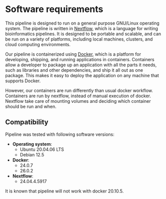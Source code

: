 # Software requirements

This pipeline is designed to run on a general purpose GNU/Linux operating system. 
The pipeline is written in [Nextflow](https://www.nextflow.io/docs/latest/index.html), which is a language for writing bioinformatics pipelines. It is designed to be portable and scalable, and can be run on a variety of platforms, including local machines, clusters, and cloud computing environments.

Our pipeline is containerized using [Docker](https://www.docker.com/), which is a platform for developing, shipping, and running applications in containers. Containers allow a developer to package up an application with all the parts it needs, such as libraries and other dependencies, and ship it all out as one package. This makes it easy to deploy the application on any machine that supports Docker.

However, our containers are run differently than usual docker workflow. Containers are run by nextflow, instead of manual execution of docker. Nextflow take care of  mounting volumes and deciding which container should be run and when.

## Compatibility 
Pipeline was tested with following software versions:
 * **Operating system**:
   * Ubuntu 20.04.06 LTS
   * Debian 12.5
 * **Docker**:
   * 24.0.7
   * 26.0.2
 * **Nextflow**:
   * 24.04.4.5917

It is known that pipeline will not work with docker 20.10.5.
